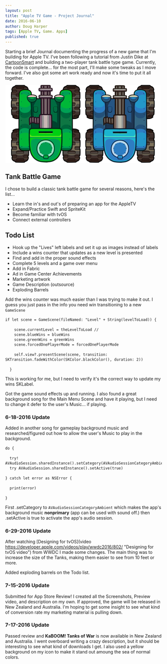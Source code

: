 ```yaml
---
layout: post
title: "Apple TV Game - Project Journal"
date: 2016-06-10
author: Doug Harper
tags: [Apple TV, Game. Apps]
published: true
---
```


Starting a brief Journal documenting the progress of a new game that I'm building for Apple TV.  I've been following a tutorial from Justin Dike at [CartoonSmart](http://cartoonsmart.com/ref/511/ "CartoonSmart") and building a two-player tank battle type game.  Currently, the code is complete... for the most part, I'll make some tweaks as I move forward.  I've also got some art work ready and now it's time to put it all together. 

![Tanks](/images/Tanks-Side-by-Side.png "Tanks for AppleTV Game")

## Tank Battle Game
I chose to build a classic tank battle game for several reasons, here's the list...

* Learn the in's and out's of preparing an app for the AppleTV
* Expand/Practice Swift and SpriteKit
* Become familiar with tvOS
* Connect external controllers
 
## Todo List
* Hook up the "Lives" left labels and set it up as images instead of labels
* Include a wins counter that updates as a new level is presented
* Find and add in the proper sound effects
* Complete 5 levels and a game over menu
* Add in Fabric
* Ad in Game Center Achievements
* Marketing artwork
* Game Description (outsource)
* Exploding Barrels

Add the wins counter was much easier than I was trying to make it out.  I guess you just pass in the info you need win transitioning to a new `GameScene`

    if let scene = GameScene(fileNamed: "Level" + String(levelToLoad)) {
        
        scene.currentLevel = theLevelToLoad //
        scene.blueWins = blueWins
        scene.greenWins = greenWins
        scene.forcedOnePlayerMode = forcedOnePlayerMode
        
        self.view?.presentScene(scene, transition: SKTransition.fadeWithColor(SKColor.blackColor(), duration: 2))
        
      }

This is working for me, but I need to verify it's the correct way to update my wins SKLabel.

Got the game sound effects up and running.  I also found a great background song for the Main Menu Scene and have it playing, but I need to change it defer to the user's Music... if playing.  

### 6-18-2016 Update

Added in another song for gameplay background music and researched/figured out how to allow the user's Music to play in the background.

    do {
      
      try! AVAudioSession.sharedInstance().setCategory(AVAudioSessionCategoryAmbient)
      try AVAudioSession.sharedInstance().setActive(true)
      
    } catch let error as NSError {
      
      print(error)
      
    }
    
First .setCategory to `AVAudioSessionCategoryAmbient` which makes the app's background music **nonprimary** (app can be used with sound off.)  then .setActive is true to activate the app's audio session. 

### 6-29-2016 Update

After watching [Designing for tvOS](video https://developer.apple.com/videos/play/wwdc2016/802/ "Designing for tvOS video") from WWDC I made some changes.  The main thing was to increase the size of the Tanks, making them easier to see from 10 feet or more.  

Added exploding barrels on the Todo list.

### 7-15-2016 Update

Submitted for App Store Review!  I created all the Screenshots, Preview video, and description on my own.  If approved, the game will be released in New Zealand and Australia.  I'm hoping to get some insight to see what kind of conversion rate my marketing material is pulling down.

### 7-17-2016 Update

Passed review and **KaBOOM! Tanks of War** is now available in New Zealand and Australia. I went overboard writing a crazy description, but it should be interesting to see what kind of downloads I get.  I also used a yellow background on my icon to make it stand out amoung the sea of normal colors.  
